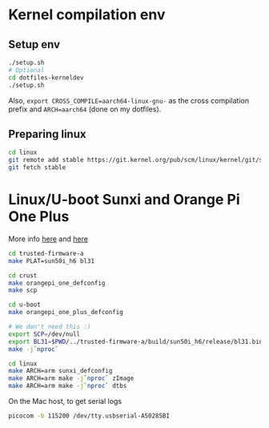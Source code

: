# Kernel compilation env

## Setup env

```sh
./setup.sh
# Optional
cd dotfiles-kerneldev
./setup.sh
```

Also, `export CROSS_COMPILE=aarch64-linux-gnu-` as the cross compilation prefix and `ARCH=aarch64` (done on my dotfiles).

## Preparing linux

```sh
cd linux
git remote add stable https://git.kernel.org/pub/scm/linux/kernel/git/stable/linux
git fetch stable
```

# Linux/U-boot Sunxi and Orange Pi One Plus

More info [here](https://linux-sunxi.org/Xunlong_Orange_Pi_One_Plus) and [here](https://linux-sunxi.org/FEL/USBBoot)

```sh
cd trusted-firmware-a
make PLAT=sun50i_h6 bl31
```

```sh
cd crust
make orangepi_one_defconfig
make scp
```

```sh
cd u-boot
make orangepi_one_plus_defconfig

# We don't need this :) 
export SCP=/dev/null
export BL31=$PWD/../trusted-firmware-a/build/sun50i_h6/release/bl31.bin
make -j`nproc`
```

```sh
cd linux
make ARCH=arm sunxi_defconfig
make ARCH=arm make -j`nproc` zImage
make ARCH=arm make -j`nproc` dtbs
```

On the Mac host, to get serial logs

```sh
picocom -b 115200 /dev/tty.usbserial-A50285BI
```
